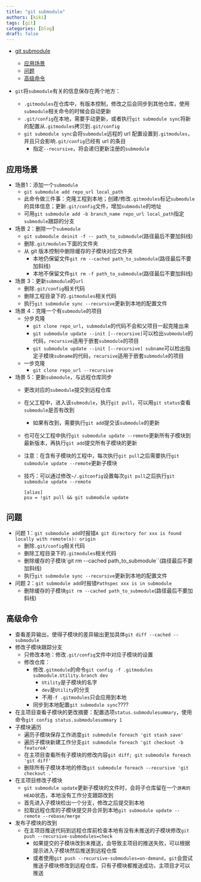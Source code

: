 ```yaml
---
title: "git submodule"
authors: [kiki]
tags: [git]
categories: [blog]
draft: false
---
```


- [git submodule](#git-submodule)
  - [应用场景](#%E5%BA%94%E7%94%A8%E5%9C%BA%E6%99%AF)
  - [问题](#%E9%97%AE%E9%A2%98)
  - [高级命令](#%E9%AB%98%E7%BA%A7%E5%91%BD%E4%BB%A4)

- `git`将`submodule`有关的信息保存在两个地方：
  - `.gitmodules`在仓库中，有版本控制，修改之后会同步到其他仓库，使用`submodule`相关命令的时候会自动更新
  - `.git/config`在本地，需要手动更新，或者执行`git submodule sync`将新的配置从`.gitmodules`拷贝到`.git/config`
  - `git submodule sync`会将`submodule`远程的 url 配置设置到`.gitmodules`，并且只会影响`.git/config`已经有 url 的条目
    - 指定`--recursive`，将会递归更新注册的`submodule`

## 应用场景

- 场景1：添加一个`submodule`
  - `git submodule add repo_url local_path`
  - 此命令做三件事：克隆工程到本地；创建/修改`.gitmodules`标记`submodule`的具体信息；更新`.git/config`文件，增加`submodule`的地址
  - 可用`git submodule add -b branch_name repo_url local_path`指定`submodule`跟踪的分支
- 场景 2：删除一个`submodule`
  - `git submodule deinit -f -- path_to_submodule`(路径最后不要加斜线)
  - 删除`.git/modules`下面的文件夹
  - 从 git 版本控制中删除缓存的子模块对应文件夹
    - 本地仍保留文件`git rm --cached path_to_submodule`(路径最后不要加斜线)
    - 本地不保留文件`git rm -f path_to_submodule`(路径最后不要加斜线)
- 场景 3：更新`submodule`的`url`
  - 删除`.git/config`相关代码
  - 删除工程目录下的`.gitmodules`相关代码
  - 执行`git submodule sync --recursive`更新到本地的配置文件
- 场景 4：克隆一个有`submodule`的项目
  - 分步克隆
    - `git clone repo_url`，`submodule`的代码不会和父项目一起克隆出来
    - `git submodule update --init [--recursive]`可以检出`submodule`的代码，`recursive`适用于嵌套`submodule`的项目
    - `git submodule update --init [--recursive] subname`可以检出指定子模块`subname`的代码，`recursive`适用于嵌套`submodule`的项目
  - 一步克隆
    - `git clone repo_url --recursive`
- 场景 5：更新`submodule`，与远程仓库同步
  - 更改对应的`submodule`提交到远程仓库
  - 在父工程中，进入该`submodule`，执行`git pull`，可以用`git status`查看`submodule`是否有改到
    - 如果有改到，需要执行`git add`提交该`submodule`的更新
  - 也可在父工程中执行`git submodule update --remote`更新所有子模块到最新版本，再执行`git add`提交所有子模块的更新
  - 注意：在含有子模块的工程中，每次执行`git pull`之后需要执行`git submodule update --remote`更新子模块
  - 技巧：可以通过修改`~/.gitconfig`设置每次`git pull`之后执行`git submodule update --remote`

    ```code
    [alias]
    psu = !git pull && git submodule update
    ```

## 问题

- 问题 1：`git submodule add`时报错`A git directory for xxx is found locally with remote(s): origin`
  - 删除`.git/config`相关代码
  - 删除工程目录下的`.gitmodules`相关代码
  - 删除缓存的子模块`git rm --cached path_to_submodule``(路径最后不要加斜线)
  - 执行`git submodule sync --recursive`更新到本地的配置文件
- 问题 2：`git submodule add`时报错`Pathspec xxx is in submodule`
  - 删除缓存的子模块`git rm --cached path_to_submodule`(路径最后不要加斜线)

## 高级命令

- 查看差异输出，使得子模块的差异输出更加具体`git diff --cached --submodule`
- 修改子模块跟踪分支
  - 只修改本地：修改`.git/config`文件中对应子模块的设置
  - 修改仓库：
    - 修改`.gitmodule`的命令`git config -f .gitmodules submodule.Utility.branch dev`
      - `Utility`是子模块的名字
      - `dev`是`Utility`的分支
      - 不用`-f .gitmodules`只会应用到本地
    - 同步到本地配置`git submodule sync`????
- 在主项目查看子模块的更改摘要：配置选项`status.submodulesummary`，使用命令`git config status.submodulesummary 1`
- 子模块遍历
  - 遍历子模块保存工作进度`git submodule foreach 'git stash save'`
  - 遍历子模块新建工作分支`git submodule foreach 'git checkout -b featureA'`
  - 在主项目查看所有子模块的修改内容`git diff; git submodule foreach 'git diff'`
  - 删除所有子模块本地的修改`git submodule foreach --recursive 'git checkout .'`
- 在主项目修改子模块
  - `git submodule update`更新子模块的文件时，会将子仓库留在一个`游离的HEAD`状态，本地没有工作分支跟踪改到
  - 首先进入子模块检出一个分支，修改之后提交到本地
  - 拉取远程仓库的子模块提交并合并到本地`git submodule update --remote --rebase/merge`
- 发布子模块的改到
  - 在主项目推送代码到远程仓库前检查本地有没有未推送的子模块修改`git push --recursive-submodules=check`
    - 如果提交的子模块改到未推送，会导致主项目的推送失败，可以根据提示进入子模块然后推送到远程仓库
    - 或者使用`git push --recursive-submodules=on-demand`，`git`会尝试推送子模块修改到远程仓库，只有子模块都推送成功，主项目才可以推送
